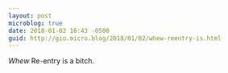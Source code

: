 ```yaml
---
layout: post
microblog: true
date: 2018-01-02 16:43 -0500
guid: http://gio.micro.blog/2018/01/02/whew-reentry-is.html
---
```

*Whew* Re-entry is a bitch.
